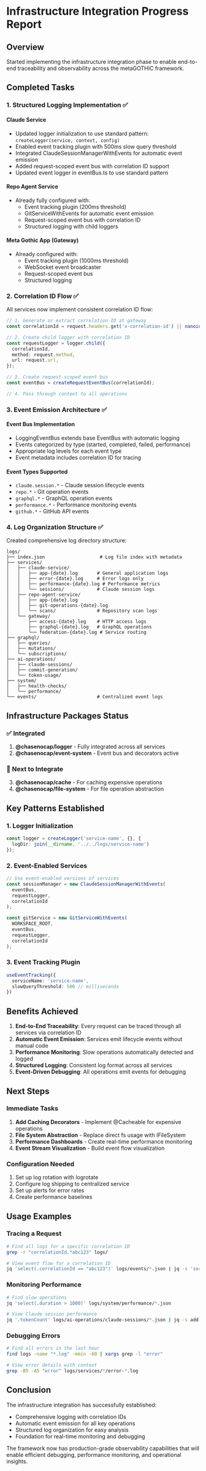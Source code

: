 # Infrastructure Integration Progress Report

## Overview

Started implementing the infrastructure integration phase to enable end-to-end traceability and observability across the metaGOTHIC framework.

## Completed Tasks

### 1. Structured Logging Implementation ✅

#### Claude Service
- Updated logger initialization to use standard pattern: `createLogger(service, context, config)`
- Enabled event tracking plugin with 500ms slow query threshold
- Integrated ClaudeSessionManagerWithEvents for automatic event emission
- Added request-scoped event bus with correlation ID support
- Updated event logger in eventBus.ts to use standard pattern

#### Repo Agent Service
- Already fully configured with:
  - Event tracking plugin (200ms threshold)
  - GitServiceWithEvents for automatic event emission
  - Request-scoped event bus with correlation ID
  - Structured logging with child loggers

#### Meta Gothic App (Gateway)
- Already configured with:
  - Event tracking plugin (1000ms threshold)
  - WebSocket event broadcaster
  - Request-scoped event bus
  - Structured logging

### 2. Correlation ID Flow ✅

All services now implement consistent correlation ID flow:

```typescript
// 1. Generate or extract correlation ID at gateway
const correlationId = request.headers.get('x-correlation-id') || nanoid();

// 2. Create child logger with correlation ID
const requestLogger = logger.child({
  correlationId,
  method: request.method,
  url: request.url,
});

// 3. Create request-scoped event bus
const eventBus = createRequestEventBus(correlationId);

// 4. Pass through context to all operations
```

### 3. Event Emission Architecture ✅

#### Event Bus Implementation
- LoggingEventBus extends base EventBus with automatic logging
- Events categorized by type (started, completed, failed, performance)
- Appropriate log levels for each event type
- Event metadata includes correlation ID for tracing

#### Event Types Supported
- `claude.session.*` - Claude session lifecycle events
- `repo.*` - Git operation events
- `graphql.*` - GraphQL operation events
- `performance.*` - Performance monitoring events
- `github.*` - GitHub API events

### 4. Log Organization Structure ✅

Created comprehensive log directory structure:

```
logs/
├── index.json                    # Log file index with metadata
├── services/
│   ├── claude-service/
│   │   ├── app-{date}.log       # General application logs
│   │   ├── error-{date}.log     # Error logs only
│   │   ├── performance-{date}.log # Performance metrics
│   │   └── sessions/            # Claude session logs
│   ├── repo-agent-service/
│   │   ├── app-{date}.log
│   │   ├── git-operations-{date}.log
│   │   └── scans/               # Repository scan logs
│   └── gateway/
│       ├── access-{date}.log    # HTTP access logs
│       ├── graphql-{date}.log   # GraphQL operations
│       └── federation-{date}.log # Service routing
├── graphql/
│   ├── queries/
│   ├── mutations/
│   └── subscriptions/
├── ai-operations/
│   ├── claude-sessions/
│   ├── commit-generation/
│   └── token-usage/
├── system/
│   ├── health-checks/
│   └── performance/
└── events/                      # Centralized event logs
```

## Infrastructure Packages Status

### ✅ Integrated
1. **@chasenocap/logger** - Fully integrated across all services
2. **@chasenocap/event-system** - Event bus and decorators active

### 🔄 Next to Integrate
3. **@chasenocap/cache** - For caching expensive operations
4. **@chasenocap/file-system** - For file operation abstraction

## Key Patterns Established

### 1. Logger Initialization
```typescript
const logger = createLogger('service-name', {}, {
  logDir: join(__dirname, '../../logs/service-name')
});
```

### 2. Event-Enabled Services
```typescript
// Use event-enabled versions of services
const sessionManager = new ClaudeSessionManagerWithEvents(
  eventBus, 
  requestLogger, 
  correlationId
);

const gitService = new GitServiceWithEvents(
  WORKSPACE_ROOT,
  eventBus,
  requestLogger,
  correlationId
);
```

### 3. Event Tracking Plugin
```typescript
useEventTracking({
  serviceName: 'service-name',
  slowQueryThreshold: 500 // milliseconds
})
```

## Benefits Achieved

1. **End-to-End Traceability**: Every request can be traced through all services via correlation ID
2. **Automatic Event Emission**: Services emit lifecycle events without manual code
3. **Performance Monitoring**: Slow operations automatically detected and logged
4. **Structured Logging**: Consistent log format across all services
5. **Event-Driven Debugging**: All operations emit events for debugging

## Next Steps

### Immediate Tasks
1. **Add Caching Decorators** - Implement @Cacheable for expensive operations
2. **File System Abstraction** - Replace direct fs usage with IFileSystem
3. **Performance Dashboards** - Create real-time performance monitoring
4. **Event Stream Visualization** - Build event flow visualization

### Configuration Needed
1. Set up log rotation with logrotate
2. Configure log shipping to centralized service
3. Set up alerts for error rates
4. Create performance baselines

## Usage Examples

### Tracing a Request
```bash
# Find all logs for a specific correlation ID
grep -r "correlationId.*abc123" logs/

# View event flow for a correlation ID
jq 'select(.correlationId == "abc123")' logs/events/*.json | jq -s 'sort_by(.timestamp)'
```

### Monitoring Performance
```bash
# Find slow operations
jq 'select(.duration > 1000)' logs/system/performance/*.json

# View Claude session performance
jq '.tokenCount' logs/ai-operations/claude-sessions/*.json | jq -s add
```

### Debugging Errors
```bash
# Find all errors in the last hour
find logs -name "*.log" -mmin -60 | xargs grep -l "error"

# View error details with context
grep -B5 -A5 "error" logs/services/*/error-*.log
```

## Conclusion

The infrastructure integration has successfully established:
- Comprehensive logging with correlation IDs
- Automatic event emission for all key operations
- Structured log organization for easy analysis
- Foundation for real-time monitoring and debugging

The framework now has production-grade observability capabilities that will enable efficient debugging, performance monitoring, and operational insights.